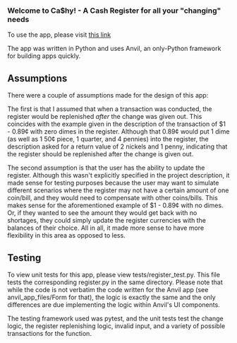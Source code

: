 ### Welcome to Ca$hy! - A Cash Register for all your "changing" needs

To use the app, please visit [this link](https://O3QIP6IQVRRRSRXS.anvil.app/MLA4SG3FOOJRTPCNLX5CVKWK)

The app was written in Python and uses Anvil, an only-Python framework for building apps quickly. 

## Assumptions

There were a couple of assumptions made for the design of this app:

The first is that I assumed that when a transaction was conducted, the register would be replenished *after* the change was given out. 
This coincides with the example given in the description of the transaction of $1 - 0.89¢ with zero dimes in the register. 
Although that 0.89¢ would put 1 dime (as well as 1 50¢ piece, 1 quarter, and 4 pennies) into the register, the description asked for 
a return value of 2 nickels and 1 penny, indicating that the register should be replenished after the change is given out. 

The second assumption is that the user has the ability to update the register. Although this wasn't explicitly specified in the project description, 
it made sense for testing purposes because the user may want to simulate different scenarios where the register may not have a certain amount of one coin/bill,
and they would need to compensate with other coins/bills. This makes sense for the aforementioned example of $1 - 0.89¢ with no dimes. Or, if they wanted to
see the amount they would get back with no shortages, they could simply update the register currencies with the balances of their choice. All in all, it made
more sense to have more flexibility in this area as opposed to less.


## Testing
To view unit tests for this app, please view tests/register_test.py. This file tests the corresponding register.py in the same directory. Please note that
while the code is not verbatim the code written for the Anvil app (see anvil_app_files/Form for that), the logic is exactly the same and the only differences
are due implementing the logic within Anvil's UI components. 

The testing framework used was pytest, and the unit tests test the change logic, the register replenishing logic, invalid input, and a variety of 
possible transactions for the function. 
